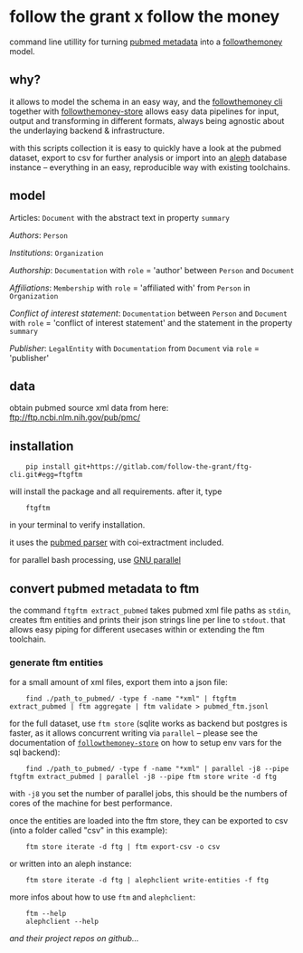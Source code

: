 # follow the grant x follow the money

command line utillity for turning [pubmed
metadata](https://www.ncbi.nlm.nih.gov/pmc/tools/ftp/) into a
[followthemoney](https://docs.alephdata.org/developers/followthemoney) model.

## why?

it allows to model the schema in an easy way, and the [followthemoney
cli](http://github.com/alephdata/followthemoney/) together with
[followthemoney-store](https://github.com/alephdata/followthemoney-store)
allows easy data pipelines for input, output and transforming in different
formats, always being agnostic about the underlaying backend & infrastructure.

with this scripts collection it is easy to quickly have a look at the pubmed
dataset, export to csv for further analysis or import into an
[aleph](https://docs.alephdata.org/) database instance – everything in an easy,
reproducible way with existing toolchains.

## model

Articles: `Document` with the abstract text in property `summary`

*Authors*: `Person`

*Institutions*: `Organization`

*Authorship*: `Documentation` with `role` = 'author' between `Person` and `Document`

*Affiliations*: `Membership` with `role` = 'affiliated with' from `Person` in `Organization`

*Conflict of interest statement*: `Documentation` between `Person` and `Document`
with `role` = 'conflict of interest statement' and the statement in the
property `summary`

*Publisher*: `LegalEntity` with `Documentation` from `Document` via `role` = 'publisher'

## data

obtain pubmed source xml data from here: ftp://ftp.ncbi.nlm.nih.gov/pub/pmc/

## installation


        pip install git+https://gitlab.com/follow-the-grant/ftg-cli.git#egg=ftgftm

will install the package and all requirements. after it, type

        ftgftm

in your terminal to verify installation.

it uses the [pubmed parser](https://titipata.github.io/pubmed_parser/) with coi-extractment included.

for parallel bash processing, use [GNU parallel](https://www.gnu.org/software/parallel/)

## convert pubmed metadata to ftm

the command `ftgftm extract_pubmed` takes pubmed xml file paths as `stdin`,
creates ftm entities and prints their json strings line per line to `stdout`.
that allows easy piping for different usecases within or extending the ftm
toolchain.

### generate ftm entities

for a small amount of xml files, export them into a json file:

        find ./path_to_pubmed/ -type f -name "*xml" | ftgftm extract_pubmed | ftm aggregate | ftm validate > pubmed_ftm.jsonl

for the full dataset, use `ftm store` (sqlite works as backend but postgres is
faster, as it allows concurrent writing via `parallel` – please see the
documentation of [`followthemoney-store`](https://github.com/alephdata/followthemoney-store)
on how to setup env vars for the sql backend):

        find ./path_to_pubmed/ -type f -name "*xml" | parallel -j8 --pipe ftgftm extract_pubmed | parallel -j8 --pipe ftm store write -d ftg

with `-j8` you set the number of parallel jobs, this should be the numbers of
cores of the machine for best performance.

once the entities are loaded into the ftm store, they can be exported to csv
(into a folder called "csv" in this example):

        ftm store iterate -d ftg | ftm export-csv -o csv

or written into an aleph instance:

        ftm store iterate -d ftg | alephclient write-entities -f ftg


more infos about how to use `ftm` and `alephclient`:

        ftm --help
        alephclient --help

*and their project repos on github...*

